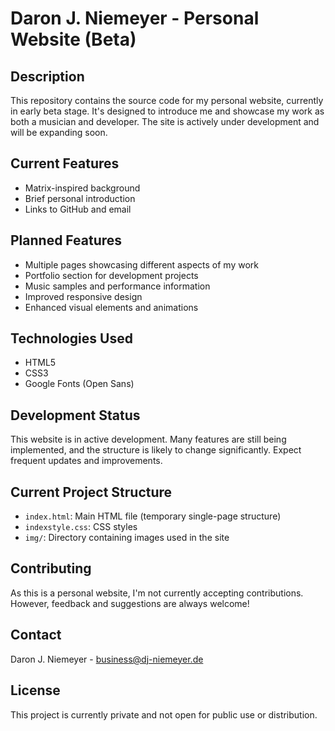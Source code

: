 # Daron J. Niemeyer - Personal Website (Beta)

## Description
This repository contains the source code for my personal website, currently in early beta stage. It's designed to introduce me and showcase my work as both a musician and developer. The site is actively under development and will be expanding soon.

## Current Features
- Matrix-inspired background
- Brief personal introduction
- Links to GitHub and email

## Planned Features
- Multiple pages showcasing different aspects of my work
- Portfolio section for development projects
- Music samples and performance information
- Improved responsive design
- Enhanced visual elements and animations

## Technologies Used
- HTML5
- CSS3
- Google Fonts (Open Sans)

## Development Status
This website is in active development. Many features are still being implemented, and the structure is likely to change significantly. Expect frequent updates and improvements.

## Current Project Structure
- `index.html`: Main HTML file (temporary single-page structure)
- `indexstyle.css`: CSS styles
- `img/`: Directory containing images used in the site

## Contributing
As this is a personal website, I'm not currently accepting contributions. However, feedback and suggestions are always welcome!

## Contact
Daron J. Niemeyer - [business@dj-niemeyer.de](mailto:business@dj-niemeyer.de)

## License
This project is currently private and not open for public use or distribution.
